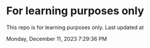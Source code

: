 # For learning purposes only
This repo is for learning purposes only.
Last updated at

Monday, December 11, 2023 7:29:36 PM

